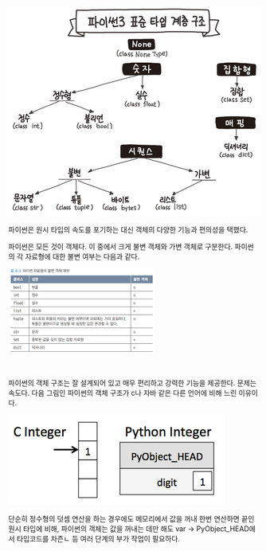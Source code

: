![Alt text](image-1.png)

파이썬은 원시 타입의 속도를 포기하는 대신 객체의 다양한 기능과 편의성을 택했다.

파이썬은 모든 것이 객체다. 이 중에서 크게 불변 객체와 가변 객체로 구분한다. 파이썬의 각 자료형에 대한 불변 여부는 다음과 같다.

![Alt text](image.png)

<br/>


파이썬의 객체 구조는 잘 설계되어 있고 매우 편리하고 강력한 기능을 제공한다. 문제는 속도다. 다음 그림인 파이썬의 객체 구조가 c나 자바 같은 다른 언어에 비해 느린 이유이다.

![Alt text](image-2.png)

단순히 정수형의 덧셈 연산을 하는 경우에도 메모리에서 값을 꺼내 한번 연산하면 끝인 원시 타입에 비해, 파이썬의 객체는 값을 꺼내는 데만 해도 var -> PyObject_HEAD에서 타입코드를 차즌ㄴ 등 여러 단계의 부가 작업이 필요하다.

<br/>